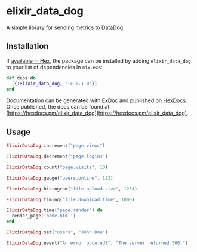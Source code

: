 # elixir_data_dog

A simple library for sending metrics to DataDog

## Installation

If [available in Hex](https://hex.pm/docs/publish), the package can be installed
by adding `elixir_data_dog` to your list of dependencies in `mix.exs`:

```elixir
def deps do
  [{:elixir_data_dog, "~> 0.1.0"}]
end
```

Documentation can be generated with [ExDoc](https://github.com/elixir-lang/ex_doc)
and published on [HexDocs](https://hexdocs.pm). Once published, the docs can
be found at [https://hexdocs.pm/elixir_data_dog](https://hexdocs.pm/elixir_data_dog).

## Usage

```elixir
ElixirDataDog.increment("page.views")

ElixirDataDog.decrement("page.logins")

ElixirDataDog.count("page.visits", 10)

ElixirDataDog.gauge("users.online", 123)

ElixirDataDog.histogram("file.upload.size", 1234)

ElixirDataDog.timing("file.download.time", 1000)

ElixirDataDog.time("page.render") do
  render_page('home.html')
end

ElixirDataDog.set("users", "John Doe")

ElixirDataDog.event("An error occured!", "The server returned 500.")
```
